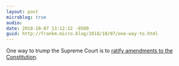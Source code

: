 ```yaml
---
layout: post
microblog: true
audio: 
date: 2018-10-07 13:12:12 -0500
guid: http://frankm.micro.blog/2018/10/07/one-way-to.html
---
```

One way to trump the Supreme Court is to [ratify amendments to the Constitution](https://en.m.wikipedia.org/wiki/Constitutional_convention_(political_meeting)). 
